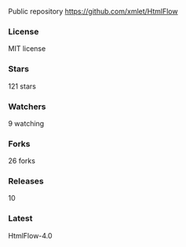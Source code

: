 Public repository https://github.com/xmlet/HtmlFlow

### License
 MIT license
### Stars
 121 stars
### Watchers
 9 watching
### Forks
 26 forks
### Releases
10
### Latest
HtmlFlow-4.0